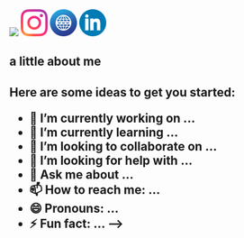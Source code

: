 <img src="https://capsule-render.vercel.app/api?type=waving&color=auto&height=300&section=header&text=Welcome!%20&fontSize=90" />


<a>
<img src="index.html/images/insta-icon.png" alt="Instagram Icon"> 
<img src="index.html/images/2357363_circle_gradient_high quality_social_social media_icon copy.png">
<img src="index.html/images/linkedin_icon copy.png">
</a>
<h2>a little about me<h2>
Here are some ideas to get you started:

- 🔭 I’m currently working on ...
- 🌱 I’m currently learning ...
- 👯 I’m looking to collaborate on ...
- 🤔 I’m looking for help with ...
- 💬 Ask me about ...
- 📫 How to reach me: ...
- 😄 Pronouns: ...
- ⚡ Fun fact: ...
  -->
